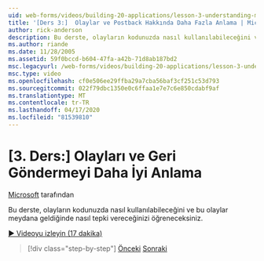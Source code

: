 ```yaml
---
uid: web-forms/videos/building-20-applications/lesson-3-understanding-more-about-events-and-postback
title: '[Ders 3:]  Olaylar ve Postback Hakkında Daha Fazla Anlama | Microsoft Dokümanlar'
author: rick-anderson
description: Bu derste, olayların kodunuzda nasıl kullanılabileceğini ve bu olaylar meydana geldiğinde nasıl tepki vereceğinizi öğreneceksiniz.
ms.author: riande
ms.date: 11/28/2005
ms.assetid: 59f0bccd-b604-47fa-a42b-71d8ab187bd2
msc.legacyurl: /web-forms/videos/building-20-applications/lesson-3-understanding-more-about-events-and-postback
msc.type: video
ms.openlocfilehash: cf0e506ee29ffba29a7cba56baf3cf251c53d793
ms.sourcegitcommit: 022f79dbc1350e0c6ffaa1e7e7c6e850cdabf9af
ms.translationtype: MT
ms.contentlocale: tr-TR
ms.lasthandoff: 04/17/2020
ms.locfileid: "81539810"
---
```

# <a name="lesson-3--understanding-more-about-events-and-postback"></a>[3. Ders:]  Olayları ve Geri Göndermeyi Daha İyi Anlama

[Microsoft](https://github.com/microsoft) tarafından

Bu derste, olayların kodunuzda nasıl kullanılabileceğini ve bu olaylar meydana geldiğinde nasıl tepki vereceğinizi öğreneceksiniz.

[&#9654; Videoyu izleyin (17 dakika)](https://channel9.msdn.com/Blogs/ASP-NET-Site-Videos/lesson-3-understanding-more-about-events-and-postback)

> [!div class="step-by-step"]
> [Önceki](lesson-2-creating-a-web-forms-user-interface.md)
> [Sonraki](lesson-4-understanding-web-application-state.md)

